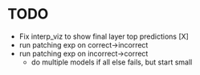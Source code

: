 # TODO

- Fix interp_viz to show final layer top predictions [X]
- run patching exp on correct->incorrect
- run patching exp on incorrect->correct
    - do multiple models if all else fails, but start small